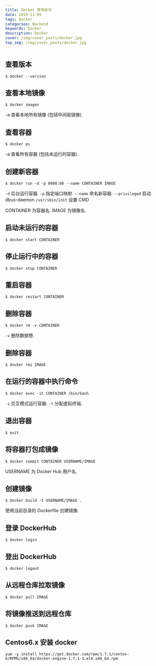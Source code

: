 ```yaml
---
title: Docker 常用命令
date: 2019-11-09
tags: Docker
categories: Backend
keywords: Docker
description: Docker
cover: /img/cover_posts/docker.jpg
top_img: /img/cover_posts/docker.jpg
---
```

## 查看版本

`$ docker --version`

## 查看本地镜像

`$ docker images`

-a 查看本地所有镜像 (包括中间层镜像).

## 查看容器

`$ docker ps`

-a 查看所有容器 (包括未运行的容器).

## 创建新容器

`$ docker run -d -p 8080:80 --name CONTAINER IMAGE`

`-d` 后台运行容器.
`-p` 指定端口映射.
`--name` 命名新容器.
`--privileged` 启动 dbus-daemon
`/usr/sbin/init` 设置 CMD

CONTAINER 为容器名.
IMAGE 为镜像名.

## 启动未运行的容器

`$ docker start CONTAINER`

## 停止运行中的容器

`$ docker stop CONTAINER`

## 重启容器

`$ docker restart CONTAINER`

## 删除容器

`$ docker rm -v CONTAINER`

`-v` 删除数据卷.

## 删除容器

`$ docker rmi IMAGE`

## 在运行的容器中执行命令

`$ docker exec -it CONTAINER /bin/bash`

`-i` 交互模式运行容器.
`-t` 分配虚拟终端.

## 退出容器

`$ exit`

## 将容器打包成镜像

`$ docker commit CONTAINER USERNAME/IMAGE`

USERNAME 为 Docker Hub 用户名.

## 创建镜像

`$ docker build -t USERNAME/IMAGE .`

使用当前目录的 Dockerfile 创建镜像.

## 登录 DockerHub

`$ docker login`

## 登出 DockerHub

`$ docker logout`

## 从远程仓库拉取镜像

`$ docker pull IMAGE`

## 将镜像推送到远程仓库

`$ docker push IMAGE`

## Centos6.x 安装 docker

`yum -y install https://get.docker.com/rpm/1.7.1/centos-6/RPMS/x86_64/docker-engine-1.7.1-1.el6.x86_64.rpm`